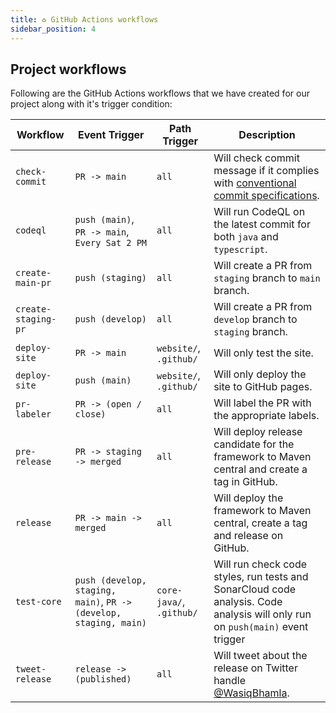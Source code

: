 ```yaml
---
title: ♻️ GitHub Actions workflows
sidebar_position: 4
---
```


## Project workflows

Following are the GitHub Actions workflows that we have created for our project along with it's trigger condition:

| Workflow | Event Trigger | Path Trigger | Description |
| -------- | ------- | ----------- | ----------- |
| `check-commit` | `PR -> main` | `all` | Will check commit message if it complies with [conventional commit specifications][commit]. |
| `codeql` | `push (main)`, `PR -> main`, `Every Sat 2 PM` | `all` | Will run CodeQL on the latest commit for both `java` and `typescript`. |
| `create-main-pr` | `push (staging)` | `all` | Will create a PR from `staging` branch to `main` branch. |
| `create-staging-pr` | `push (develop)` | `all` | Will create a PR from `develop` branch to `staging` branch. |
| `deploy-site` | `PR -> main` | `website/`, `.github/` | Will only test the site. |
| `deploy-site` | `push (main)` | `website/`, `.github/` | Will only deploy the site to GitHub pages. |
| `pr-labeler` | `PR -> (open / close)` | `all` | Will label the PR with the appropriate labels. |
| `pre-release` | `PR -> staging -> merged` | `all` | Will deploy release candidate for the framework to Maven central and create a tag in GitHub. |
| `release` | `PR -> main -> merged` | `all` | Will deploy the framework to Maven central, create a tag and release on GitHub. |
| `test-core` | `push (develop, staging, main)`, `PR -> (develop, staging, main)` | `core-java/`, `.github/` | Will run check code styles, run tests and SonarCloud code analysis. Code analysis will only run on `push(main)` event trigger |
| `tweet-release` | `release -> (published)` | `all` | Will tweet about the release on Twitter handle [@WasiqBhamla][twitter]. |

[commit]: https://conventionalcommits.org/
[twitter]: https://twitter.com/WasiqBhamla
